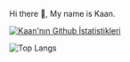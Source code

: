 Hi there 👋, My name is Kaan.


[![Kaan'nın Github İstatistikleri](https://github-readme-stats.vercel.app/api?username=kaanulgen&theme=dracula)](https://github.com/kaanulgen/github-readme-stats)

![Top Langs](https://github-readme-stats.vercel.app/api/top-langs/?username=kaanulgen)
